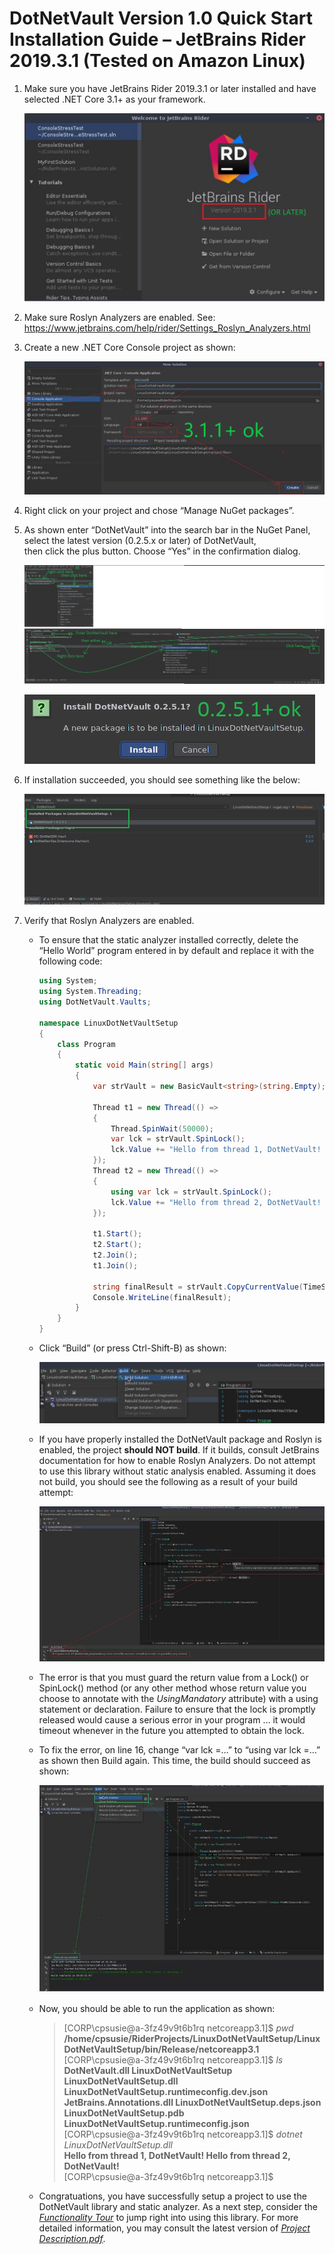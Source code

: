 # DotNetVault Version 1.0 Quick Start Installation Guide – JetBrains Rider 2019.3.1 (Tested on Amazon Linux)


1. Make sure you have JetBrains Rider 2019.3.1 or later installed and have selected .NET Core 3.1+ as your framework.  

     ![](https://github.com/cpsusie/DotNetVault/blob/v1.0_master/DotNetVaultQuickStart/dotnetvault_install_rider2019.3.1_linux/pic_1.png?raw=true)

2. Make sure Roslyn Analyzers are enabled.  See:  
https://www.jetbrains.com/help/rider/Settings_Roslyn_Analyzers.html 

3. Create a new .NET Core Console project as shown:   

   ![](https://github.com/cpsusie/DotNetVault/blob/v1.0_master/DotNetVaultQuickStart/dotnetvault_install_rider2019.3.1_linux/pic_2.png?raw=true)

4.	Right click on your project and chose “Manage NuGet packages”.    
5.	As shown enter “DotNetVault” into the search bar in the NuGet Panel, select the latest version (0.2.5.x or later) of DotNetVault,  
then click the plus button.  Choose “Yes” in the confirmation dialog.  
 
    ![](https://github.com/cpsusie/DotNetVault/blob/v1.0_master/DotNetVaultQuickStart/dotnetvault_install_rider2019.3.1_linux/pic_3.png?raw=true)

    ![](https://github.com/cpsusie/DotNetVault/blob/v1.0_master/DotNetVaultQuickStart/dotnetvault_install_rider2019.3.1_linux/pic_4.png?raw=true)
  
6. If installation succeeded, you should see something like the below:  

    ![](https://github.com/cpsusie/DotNetVault/blob/v1.0_master/DotNetVaultQuickStart/dotnetvault_install_rider2019.3.1_linux/pic_5.png?raw=true)  
  
7. Verify that Roslyn Analyzers are enabled.  
    * To ensure that the static analyzer installed correctly, delete the “Hello World” program entered in by default and replace it with the following code:  
    
        ```csharp
        using System;
        using System.Threading;
        using DotNetVault.Vaults;
        
        namespace LinuxDotNetVaultSetup
        {
            class Program
            {
                static void Main(string[] args)
                {
                    var strVault = new BasicVault<string>(string.Empty);
                   
                    Thread t1 = new Thread(() =>
                    {
                        Thread.SpinWait(50000);
                        var lck = strVault.SpinLock();
                        lck.Value += "Hello from thread 1, DotNetVault!  ";
                    });
                    Thread t2 = new Thread(() =>
                    {
                        using var lck = strVault.SpinLock();
                        lck.Value += "Hello from thread 2, DotNetVault!  ";
                    });
        
                    t1.Start();
                    t2.Start();          
                    t2.Join();
                    t1.Join();
        
                    string finalResult = strVault.CopyCurrentValue(TimeSpan.FromMilliseconds(100));
                    Console.WriteLine(finalResult);
                }      
            }
        }
        ```  
          
    * Click “Build” (or press Ctrl-Shift-B) as shown:  
    
        ![](https://github.com/cpsusie/DotNetVault/blob/v1.0_master/DotNetVaultQuickStart/dotnetvault_install_rider2019.3.1_linux/pic_6.png?raw=true)
          
    * If you have properly installed the DotNetVault package and Roslyn is enabled, the project **should NOT build**.  If it builds, consult JetBrains documentation for how to enable Roslyn Analyzers.  Do not attempt to use this library without static analysis enabled.  Assuming it does not build, you should see the following as a result of your build attempt:  
    
        ![](https://github.com/cpsusie/DotNetVault/blob/v1.0_master/DotNetVaultQuickStart/dotnetvault_install_rider2019.3.1_linux/pic_7.png?raw=true)  
        
    * The error is that you must guard the return value from a Lock() or SpinLock() method (or any other method whose return value you choose to annotate with the *UsingMandatory* attribute) with a using statement or declaration.  Failure to ensure that the lock is promptly released would cause a serious error in your program … it would timeout whenever in the future you attempted to obtain the lock.  
      
    * To fix the error, on line 16, change “var lck =…” to “using var lck =…” as shown then Build again.  This time, the build should succeed as shown:  
      
        ![](https://github.com/cpsusie/DotNetVault/blob/v1.0_master/DotNetVaultQuickStart/dotnetvault_install_rider2019.3.1_linux/pic_8.png?raw=true)
      
    * Now, you should be able to run the application as shown:  
      
      > [CORP\cpsusie@a-3fz49v9t6b1rq netcoreapp3.1]$ *pwd*  
**/home/cpsusie/RiderProjects/LinuxDotNetVaultSetup/LinuxDotNetVaultSetup/bin/Release/netcoreapp3.1**  
[CORP\cpsusie@a-3fz49v9t6b1rq netcoreapp3.1]$ *ls*  
**DotNetVault.dll            LinuxDotNetVaultSetup            LinuxDotNetVaultSetup.dll  LinuxDotNetVaultSetup.runtimeconfig.dev.json  
JetBrains.Annotations.dll  LinuxDotNetVaultSetup.deps.json  LinuxDotNetVaultSetup.pdb  LinuxDotNetVaultSetup.runtimeconfig.json**  
[CORP\cpsusie@a-3fz49v9t6b1rq netcoreapp3.1]$ *dotnet LinuxDotNetVaultSetup.dll*  
**Hello from thread 1, DotNetVault!  Hello from thread 2, DotNetVault!**    
[CORP\cpsusie@a-3fz49v9t6b1rq netcoreapp3.1]$   
  
    * Congratuations, you have successfully setup a project to use the DotNetVault library and static analyzer.  As a next step, consider the *[Functionality Tour](https://github.com/cpsusie/DotNetVault/blob/v1.0_master/DotNetVaultQuickStart/DotNetVault%20Quick%20Start%20Functionality%20Tour%20%E2%80%93%20JetBrains%20Rider%20(Amazon%20Linux).md)* to jump right into using this library.  For more detailed information, you may consult the latest version of *[Project Description.pdf](https://github.com/cpsusie/DotNetVault/blob/v1.0_master/DotNetVault_Description_v1.0.pdf)*.